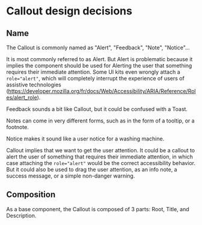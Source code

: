 # Callout design decisions

## Name

The Callout is commonly named as "Alert", "Feedback", "Note", "Notice"...

It is most commonly referred to as Alert. But Alert is problematic because it implies the component should be used for Alerting the user that something requires their immediate attention. Some UI kits even wrongly attach a `role="alert"`, which will completely interrupt the experience of users of assistive technologies (https://developer.mozilla.org/fr/docs/Web/Accessibility/ARIA/Reference/Roles/alert_role).

Feedback sounds a bit like Callout, but it could be confused with a Toast.

Notes can come in very different forms, such as in the form of a tooltip, or a footnote.

Notice makes it sound like a user notice for a washing machine.

Callout implies that we want to get the user attention. It could be a callout to alert the user of something that requires their immediate attention, in which case attaching the `role="alert"` would be the correct accessibility behavior. But it could also be used to drag the user attention, as an info note, a success message, or a simple non-danger warning.

## Composition

As a base component, the Callout is composed of 3 parts: Root, Title, and Description.
